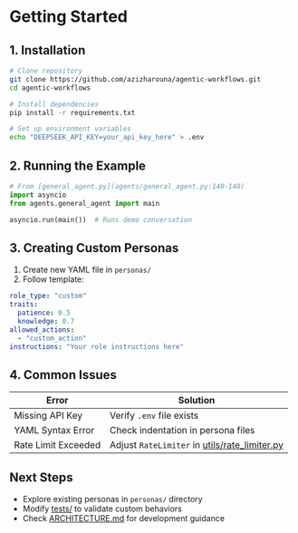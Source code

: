 # Getting Started

## 1. Installation
```bash
# Clone repository
git clone https://github.com/azizharouna/agentic-workflows.git
cd agentic-workflows

# Install dependencies
pip install -r requirements.txt

# Set up environment variables
echo "DEEPSEEK_API_KEY=your_api_key_here" > .env
```

## 2. Running the Example
```python
# From [general_agent.py](agents/general_agent.py:140-148)
import asyncio
from agents.general_agent import main

asyncio.run(main())  # Runs demo conversation
```

## 3. Creating Custom Personas
1. Create new YAML file in `personas/`
2. Follow template:
```yaml
role_type: "custom"
traits:
  patience: 0.5
  knowledge: 0.7
allowed_actions:
  - "custom_action"
instructions: "Your role instructions here"
```

## 4. Common Issues
| Error | Solution |
|-------|----------|
| Missing API Key | Verify `.env` file exists |
| YAML Syntax Error | Check indentation in persona files |
| Rate Limit Exceeded | Adjust `RateLimiter` in [utils/rate_limiter.py](utils/rate_limiter.py) |

## Next Steps
- Explore existing personas in `personas/` directory
- Modify [tests/](tests/) to validate custom behaviors
- Check [ARCHITECTURE.md](docs/ARCHITECTURE.md) for development guidance